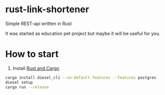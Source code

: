 # rust-link-shortener
Simple REST-api written in Rust

It was started as education pet project but maybe it will be useful for you.


# How to start

1. Install [Rust and Cargo](https://doc.rust-lang.org/cargo/getting-started/installation.html)

```bash
cargo install diesel_cli --no-default-features --features postgres
diesel setup
cargo run --release
```
